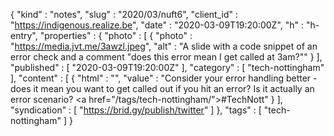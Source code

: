 {
  "kind" : "notes",
  "slug" : "2020/03/nuft6",
  "client_id" : "https://indigenous.realize.be",
  "date" : "2020-03-09T19:20:00Z",
  "h" : "h-entry",
  "properties" : {
    "photo" : [ {
      "photo" : "https://media.jvt.me/3awzl.jpeg",
      "alt" : "A slide with a code snippet of an error check and a comment \"does this error mean I get called at 3am?\""
    } ],
    "published" : [ "2020-03-09T19:20:00Z" ],
    "category" : [ "tech-nottingham" ],
    "content" : [ {
      "html" : "",
      "value" : "Consider your error handling better - does it mean you want to get called out if you hit an error? Is it actually an error scenario? <a href=\"/tags/tech-nottingham/\">#TechNott</a>"
    } ],
    "syndication" : [ "https://brid.gy/publish/twitter" ]
  },
  "tags" : [ "tech-nottingham" ]
}
